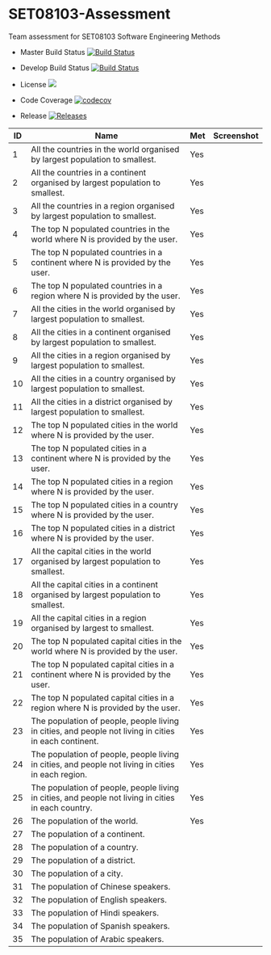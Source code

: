 # SET08103-Assessment
Team assessment for SET08103 Software Engineering Methods 

- Master Build Status [![Build Status](https://travis-ci.org/chriswales95/SET08103-Assessment.svg?branch=master)](https://travis-ci.org/chriswales95/SET08103-Assessment)

- Develop Build Status [![Build Status](https://travis-ci.org/chriswales95/SET08103-Assessment.svg?branch=develop)](https://travis-ci.org/chriswales95/SET08103-Assessment)

- License ![](https://img.shields.io/github/license/chriswales95/SET08103-Assessment.svg)

- Code Coverage [![codecov](https://codecov.io/gh/chriswales95/SET08103-Assessment/branch/develop/graph/badge.svg)](https://codecov.io/gh/chriswales95/SET08103-Assessment)

- Release [![Releases](https://img.shields.io/github/release/chriswales95/SET08103-Assessment/all.svg?style=flat-square)](https://github.com/kevin-chalmers/sem/releases)


| ID | Name | Met | Screenshot |
| --- | --- | --- | --- |
| 1 | All the countries in the world organised by largest population to smallest. | Yes |  |
| 2 | All the countries in a continent organised by largest population to smallest. | Yes |  |
| 3 | All the countries in a region organised by largest population to smallest. | Yes |  |
| 4 | The top N populated countries in the world where N is provided by the user. | Yes |  |
| 5 | The top N populated countries in a continent where N is provided by the user. | Yes |  |
| 6 | The top N populated countries in a region where N is provided by the user. | Yes |  |
| 7 | All the cities in the world organised by largest population to smallest. | Yes |  |
| 8 | All the cities in a continent organised by largest population to smallest. | Yes |  |
| 9 | All the cities in a region organised by largest population to smallest. | Yes |  |
| 10 | All the cities in a country organised by largest population to smallest. | Yes |  |
| 11 | All the cities in a district organised by largest population to smallest. | Yes |  |
| 12 | The top N populated cities in the world where N is provided by the user. | Yes |  |
| 13 | The top N populated cities in a continent where N is provided by the user. | Yes |  |
| 14 | The top N populated cities in a region where N is provided by the user. | Yes |  |
| 15 | The top N populated cities in a country where N is provided by the user. | Yes |  |
| 16 | The top N populated cities in a district where N is provided by the user. | Yes |  |
| 17 | All the capital cities in the world organised by largest population to smallest. | Yes |  |
| 18 | All the capital cities in a continent organised by largest population to smallest. | Yes |  |
| 19 | All the capital cities in a region organised by largest to smallest. | Yes |  |
| 20 | The top N populated capital cities in the world where N is provided by the user. | Yes |  |
| 21 | The top N populated capital cities in a continent where N is provided by the user. | Yes |  |
| 22 | The top N populated capital cities in a region where N is provided by the user. | Yes |  |
| 23 | The population of people, people living in cities, and people not living in cities in each continent. | Yes |  |
| 24 | The population of people, people living in cities, and people not living in cities in each region. | Yes  |  |
| 25 | The population of people, people living in cities, and people not living in cities in each country. | Yes |  |
| 26 | The population of the world. | Yes  |  |
| 27 | The population of a continent. |  |  |
| 28 | The population of a country. |  |  |
| 29 | The population of a district. |  |  |
| 30 | The population of a city. |  |  |
| 31 | The population of Chinese speakers. |  |  |
| 32 | The population of English speakers. |  |  |
| 33 | The population of Hindi speakers. |  |  |
| 34 | The population of Spanish speakers. |  |  |
| 35 | The population of Arabic speakers. |  |  |
